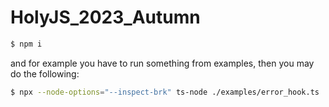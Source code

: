 # HolyJS_2023_Autumn


```bash
$ npm i
```

and for example you have to run something from examples, then you may do the following:

```bash
$ npx --node-options="--inspect-brk" ts-node ./examples/error_hook.ts
```